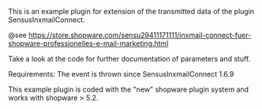 This is an example plugin for extension of the transmitted data of the plugin SensusInxmailConnect.

@see https://store.shopware.com/sensu29411171111/inxmail-connect-fuer-shopware-professionelles-e-mail-marketing.html

Take a look at the code for further documentation of parameters and stuff.

Requirements:
The event is thrown since SensusInxmailConnect 1.6.9

This example plugin is coded with the "new" shopware plugin system and works with shopware > 5.2.